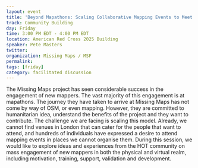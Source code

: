 ```yaml
---
layout: event
title: 'Beyond Mapathons: Scaling Collaborative Mapping Events to Meet the Potential of New Mappers'
track: Community Building
day: Friday
time: 3:00 PM EDT - 4:00 PM EDT
location: American Red Cross 2025 Building
speaker: Pete Masters
twitter:
organization: Missing Maps / MSF
permalink:
tags: [friday]
category: facilitated discussion
---
```


The Missing Maps project has seen considerable success in the engagement of new mappers. The vast majority of this engagement is at mapathons. The journey they have taken to arrive at Missing Maps has not come by way of OSM, or even mapping. However, they are committed to humanitarian idea, understand the benefits of the project and they want to contribute. The challenge we are facing is scaling this model. Already, we cannot find venues in London that can cater for the people that want to attend, and hundreds of individuals have expressed a desire to attend mapping events in places we cannot organise them. During this session, we would like to explore ideas and experiences from the HOT community on mass engagement of new mappers in both the physical and virtual realm, including motivation, training, support, validation and development.
